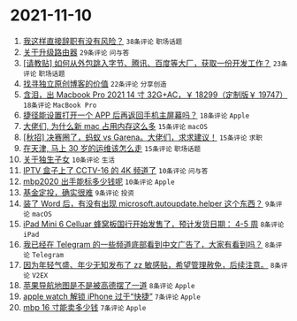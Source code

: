 # 2021-11-10

1. [我这样直接辞职有没有风险？](https://www.v2ex.com/t/814338) `38条评论` `职场话题`
1. [关于升级路由器](https://www.v2ex.com/t/814311) `29条评论` `问与答`
1. [[请教贴] 如何从外包跳入字节、腾讯、百度等大厂，获取一份开发工作？](https://www.v2ex.com/t/814309) `23条评论` `职场话题`
1. [找寻独立原创博客的价值](https://www.v2ex.com/t/814316) `22条评论` `分享创造`
1. [含泪，出 Macbook Pro 2021 14 寸 32G+AC，￥ 18299（定制版￥ 19747）](https://www.v2ex.com/t/814332) `18条评论` `MacBook Pro`
1. [捷径能设置打开一个 APP 后再返回手机主屏幕吗？](https://www.v2ex.com/t/814314) `18条评论` `Apple`
1. [大佬们, 为什么新 mac 占用内存这么多](https://www.v2ex.com/t/814344) `15条评论` `macOS`
1. [[秋招] 决赛圈了，蚂蚁 vs Garena。大佬们，求求建议！](https://www.v2ex.com/t/814337) `15条评论` `求职`
1. [在天津, 马上 30 岁的运维该怎么走](https://www.v2ex.com/t/814333) `15条评论` `职场话题`
1. [关于独生子女](https://www.v2ex.com/t/814339) `10条评论` `生活`
1. [IPTV 盒子上了 CCTV-16 的 4K 频道了](https://www.v2ex.com/t/814324) `10条评论` `问与答`
1. [mbp2020 出手能标多少钱呢](https://www.v2ex.com/t/814308) `10条评论` `Apple`
1. [基金定投，确实很难](https://www.v2ex.com/t/814341) `9条评论` `投资`
1. [装了 Word 后，有没有出现 microsoft.autoupdate.helper 这个东西？](https://www.v2ex.com/t/814336) `9条评论` `macOS`
1. [iPad Mini 6 Celluar 蜂窝板国行开始发售了，预计发货日期： 4-5 周](https://www.v2ex.com/t/814343) `8条评论` `iPad`
1. [我已经在 Telegram 的一些频道底部看到中文广告了，大家有看到吗？](https://www.v2ex.com/t/814318) `8条评论` `Telegram`
1. [因为年轻气盛、年少无知发布了 zz 敏感贴，希望管理赦免，后续注意。](https://www.v2ex.com/t/814325) `8条评论` `V2EX`
1. [苹果导航地图是不是被高德摆了一道](https://www.v2ex.com/t/814310) `8条评论` `Apple`
1. [apple watch 解锁 iPhone 过于“快捷”](https://www.v2ex.com/t/814348) `7条评论` `Apple`
1. [mbp 16 寸能卖多少钱](https://www.v2ex.com/t/814331) `7条评论` `Apple`
